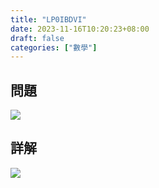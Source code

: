 ```yaml
---
title: "LP0IBDVI"
date: 2023-11-16T10:20:23+08:00
draft: false
categories: ["數學"]
---
```

<!--more-->

## 問題
<img src="/posts/solution/LP0IBDVI-q.png">

## 詳解
<img src="/posts/solution/LP0IBDVI-sol.png">

